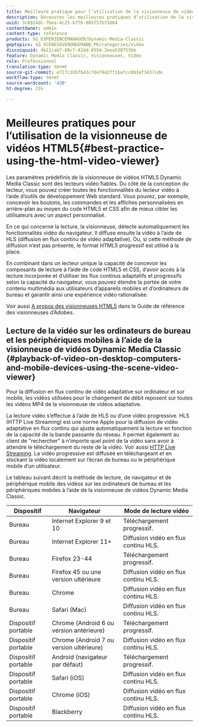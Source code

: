 ```yaml
---
title: Meilleure pratique pour l’utilisation de la visionneuse de vidéos HTML5
description: Découvrez les meilleures pratiques d’utilisation de la visionneuse de vidéos HTML5.
uuid: 3c8924dc-7bea-4c25-b77b-005f57b71b64
contentOwner: admin
content-type: reference
products: SG_EXPERIENCEMANAGER/Dynamic-Media-Classic
geptopics: SG_SCENESEVENONDEMAND_PK/categories/video
discoiquuid: 4b11cab7-88cf-42dd-8554-2eea530753bb
feature: Dynamic Media Classic, Visionneuses, Vidéo
role: Professionnel
translation-type: tm+mt
source-git-commit: e727c1b5fb43c7def842ff1bafcc8b3ef3437cde
workflow-type: tm+mt
source-wordcount: '430'
ht-degree: 25%

---
```



# Meilleures pratiques pour l’utilisation de la visionneuse de vidéos HTML5{#best-practice-using-the-html-video-viewer}

Les paramètres prédéfinis de la visionneuse de vidéos HTML5 Dynamic Media Classic sont des lecteurs vidéo fiables. Du côté de la conception du lecteur, vous pouvez créer toutes les fonctionnalités du lecteur vidéo à l’aide d’outils de développement Web standard. Vous pouvez, par exemple, concevoir les boutons, les commandes et les affiches personnalisées en arrière-plan au moyen du code HTML5 et CSS afin de mieux cibler les utilisateurs avec un aspect personnalisé.

En ce qui concerne la lecture, la visionneuse, détecte automatiquement les fonctionnalités vidéo du navigateur. Il diffuse ensuite la vidéo à l’aide de HLS (diffusion en flux continu de vidéo adaptative). Ou, si cette méthode de diffusion n’est pas présente, le format HTML5 progressif est utilisé à la place.

En combinant dans un lecteur unique la capacité de concevoir les composants de lecture à l’aide de code HTML5 et CSS, d’avoir accès à la lecture incorporée et d’utiliser les flux continus adaptatifs et progressifs selon la capacité du navigateur, vous pouvez étendre la portée de votre contenu multimédia aux utilisateurs d’appareils mobiles et d’ordinateurs de bureau et garantir ainsi une expérience vidéo rationalisée.

Voir aussi [A propos des visionneuses HTML5](https://experienceleague.adobe.com/docs/dynamic-media-developer-resources/library/viewers-for-aem-assets-only/c-html5-aem-asset-viewers.html?lang=en#viewers-for-aem-assets-only) dans le Guide de référence des visionneuses d’Adobes.

## Lecture de la vidéo sur les ordinateurs de bureau et les périphériques mobiles à l’aide de la visionneuse de vidéos Dynamic Media Classic {#playback-of-video-on-desktop-computers-and-mobile-devices-using-the-scene-video-viewer}

Pour la diffusion en flux continu de vidéo adaptative sur ordinateur et sur mobile, les vidéos utilisées pour le changement de débit reposent sur toutes les vidéos MP4 de la visionneuse de vidéos adaptative.

La lecture vidéo s’effectue à l’aide de HLS ou d’une vidéo progressive. HLS (HTTP Live Streaming) est une norme Apple pour la diffusion de vidéo adaptative en flux continu qui ajuste automatiquement la lecture en fonction de la capacité de la bande passante du réseau. Il permet également au client de &quot;rechercher&quot; à n’importe quel point de la vidéo sans avoir à attendre le téléchargement du reste de la vidéo. Voir aussi [HTTP Live Streaming](https://developer.apple.com/streaming/). La vidéo progressive est diffusée en téléchargeant et en stockant la vidéo localement sur l’écran de bureau ou le périphérique mobile d’un utilisateur.

Le tableau suivant décrit la méthode de lecture, de navigateur et de périphérique mobile des vidéos sur les ordinateurs de bureau et les périphériques mobiles à l’aide de la visionneuse de vidéos Dynamic Media Classic.

| Dispositif | Navigateur | Mode de lecture vidéo |
|--- |--- |--- |
| Bureau | Internet Explorer 9 et 10 | Téléchargement progressif. |
| Bureau | Internet Explorer 11+ | Diffusion vidéo en flux continu HLS. |
| Bureau | Firefox 23-44 | Téléchargement progressif. |
| Bureau | Firefox 45 ou une version ultérieure | Diffusion vidéo en flux continu HLS. |
| Bureau | Chrome | Diffusion vidéo en flux continu HLS. |
| Bureau | Safari (Mac) | Diffusion vidéo en flux continu HLS. |
| Dispositif portable | Chrome (Android 6 ou version antérieure) | Téléchargement progressif. |
| Dispositif portable | Chrome (Android 7 ou version ultérieure) | Diffusion vidéo en flux continu HLS. |
| Dispositif portable | Android (navigateur par défaut) | Téléchargement progressif. |
| Dispositif portable | Safari (iOS) | Diffusion vidéo en flux continu HLS. |
| Dispositif portable | Chrome (iOS) | Diffusion vidéo en flux continu HLS. |
| Dispositif portable | Blackberry | Diffusion vidéo en flux continu HLS. |
